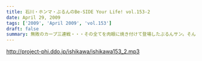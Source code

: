 ```yaml
---
title: 石川・ホンマ・ぶるんのBe-SIDE Your Life! vol.153-2
date: April 29, 2009
tags: ['2009', 'April 2009', 'vol.153']
draft: false
summary: 無敗のカープ三連戦・・・その全てを肉眼に焼き付けて登場したぶるんサン。そんなことは微塵も感じさせずに「ホンマ論」を繰り広げる！！NAMAE
---
```


http://project-phi.ddo.jp/ishikawa/ishikawa153_2.mp3
